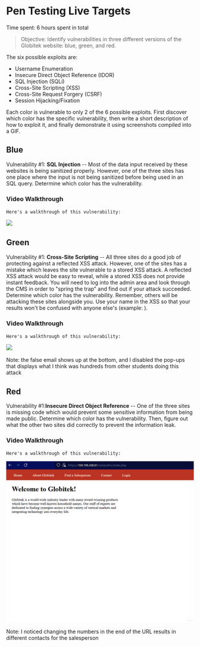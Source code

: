 # Pen Testing Live Targets

Time spent: 6 hours spent in total

> Objective: Identify vulnerabilities in three different versions of the Globitek website: blue, green, and red.

The six possible exploits are:

* Username Enumeration
* Insecure Direct Object Reference (IDOR)
* SQL Injection (SQLi)
* Cross-Site Scripting (XSS)
* Cross-Site Request Forgery (CSRF)
* Session Hijacking/Fixation

Each color is vulnerable to only 2 of the 6 possible exploits. First discover which color has the specific vulnerability, 
then write a short description of how to exploit it, and finally demonstrate it using screenshots compiled into a GIF.

## Blue

Vulnerability #1: **SQL Injection** -- Most of the data input received by these websites is being sanitized properly. However, one of the three sites has one place where the input is not being sanitized before being used in an SQL query. Determine which color has the vulnerability.

### Video Walkthrough

    Here's a walkthrough of this vulnerability:
<img src="blue-vuln1.gif">


## Green

Vulnerability #1: **Cross-Site Scripting** -- All three sites do a good job of protecting against a reflected XSS attack. However, one of the sites has a mistake which leaves the site vulnerable to a stored XSS attack. A reflected XSS attack would be easy to reveal, while a stored XSS does not provide instant feedback. You will need to log into the admin area and look through the CMS in order to "spring the trap" and find out if your attack succeeded. Determine which color has the vulnerability. Remember, others will be attacking these sites alongside you. Use your name in the XSS so that your results won't be confused with anyone else's (example: <script>alert('Mallory found the XSS!');</script>).

### Video Walkthrough

    Here's a walkthrough of this vulnerability:

<img src="Vulnerability 1 - Cross-Site Scripting (Green).gif">

Note: the false email shows up at the bottom, and I disabled the pop-ups that displays what I think was hundreds from other students doing this attack


## Red

Vulnerability #1:**Insecure Direct Object Reference** -- One of the three sites is missing code which would prevent some sensitive information from being made public. 
Determine which color has the vulnerability. Then, figure out what the other two sites did correctly to prevent the information leak.

### Video Walkthrough

    Here's a walkthrough of this vulnerability:

<img src="Vulnerability 1-Insecure Direct Object Reference (Red).gif">

Note: I noticed changing the numbers in the end of the URL results in different contacts for the  salesperson

